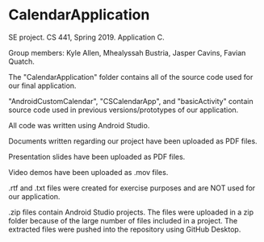 # CalendarApplication
SE project. CS 441, Spring 2019. Application C.

Group members: Kyle Allen, Mhealyssah Bustria, Jasper Cavins, Favian Quatch.

The "CalendarApplication" folder contains all of the source code used for our final application.

"AndroidCustomCalendar", "CSCalendarApp", and "basicActivity" contain source code used in
previous versions/prototypes of our application.

All code was written using Android Studio.


Documents written regarding our project have been uploaded as PDF files.

Presentation slides have been uploaded as PDF files.

Video demos have been uploaded as .mov files.


.rtf and .txt files were created for exercise purposes and are NOT used for our application.

.zip files contain Android Studio projects.
The files were uploaded in a zip folder because of the large number of files included in a project.
The extracted files were pushed into the repository using GitHub Desktop.
